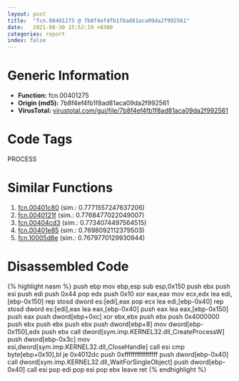 ```yaml
---
layout: post
title:  "fcn.00401275 @ 7b8f4ef4fb1f8ad81aca09da2f992561"
date:   2021-08-30 15:52:19 +0300
categories: report
index: false
---
```


# Generic Information
- **Function:** fcn.00401275
- **Origin (md5):** 7b8f4ef4fb1f8ad81aca09da2f992561
- **VirusTotal:** [virustotal.com/gui/file/7b8f4ef4fb1f8ad81aca09da2f992561][virustotal_ref]

# Code Tags
<span class="tag" id="PROCESS">PROCESS</span>


# Similar Functions

1. [fcn.00401c80][similar_1_ref] (sim.: 0.7771557247637206)
2. [fcn.0040121f][similar_2_ref] (sim.: 0.7768477022049007)
3. [fcn.00404cd3][similar_3_ref] (sim.: 0.7734074497564515)
4. [fcn.00401e85][similar_4_ref] (sim.: 0.7698092112379503)
5. [fcn.10005d8e][similar_5_ref] (sim.: 0.7679770129930944)


# Disassembled Code

{% highlight nasm %}
push ebp
mov ebp,esp
sub esp,0x150
push ebx
push esi
push edi
push 0x44
pop edx
push 0x10
xor eax,eax
mov ecx,edx
lea edi,[ebp-0x150]
rep stosd dword es:[edi],eax
pop ecx
lea edi,[ebp-0x40]
rep stosd dword es:[edi],eax
lea eax,[ebp-0x40]
push eax
lea eax,[ebp-0x150]
push eax
push dword[ebp+0xc]
xor ebx,ebx
push ebx
push 0x4000000
push ebx
push ebx
push ebx
push dword[ebp+8]
mov dword[ebp-0x150],edx
push ebx
call dword[sym.imp.KERNEL32.dll_CreateProcessW]
push dword[ebp-0x3c]
mov esi,dword[sym.imp.KERNEL32.dll_CloseHandle]
call esi
cmp byte[ebp+0x10],bl
je 0x4012dc
push 0xffffffffffffffff
push dword[ebp-0x40]
call dword[sym.imp.KERNEL32.dll_WaitForSingleObject]
push dword[ebp-0x40]
call esi
pop edi
pop esi
pop ebx
leave 
ret 
{% endhighlight %}


[similar_1_ref]: /report/fcn.00401c80@1123b7aa5760238fe93045e585b8234c
[similar_2_ref]: /report/fcn.0040121f@1123b7aa5760238fe93045e585b8234c
[similar_3_ref]: /report/fcn.00404cd3@1123b7aa5760238fe93045e585b8234c
[similar_4_ref]: /report/fcn.00401e85@1123b7aa5760238fe93045e585b8234c
[similar_5_ref]: /report/fcn.10005d8e@a0ac129ff3ea4c0dfa9529c259a9502c
[virustotal_ref]: https://www.virustotal.com/gui/file/7b8f4ef4fb1f8ad81aca09da2f992561